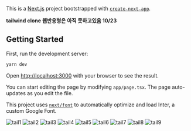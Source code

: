 This is a [Next.js](https://nextjs.org/) project bootstrapped with [`create-next-app`](https://github.com/vercel/next.js/tree/canary/packages/create-next-app).

<b>tailwind clone 웹반응형은 아직 못하고있음 10/23 </b>

## Getting Started

First, run the development server:

```bash
yarn dev
```

Open [http://localhost:3000](http://localhost:3000) with your browser to see the result.

You can start editing the page by modifying `app/page.tsx`. The page auto-updates as you edit the file.

This project uses [`next/font`](https://nextjs.org/docs/basic-features/font-optimization) to automatically optimize and load Inter, a custom Google Font.


![tail1](https://github.com/s2s2hyun/clone_study/assets/100761993/bc17c7b7-2da7-442b-8d94-5af70044f574)
![tail2](https://github.com/s2s2hyun/clone_study/assets/100761993/460a6059-bb25-499c-8e1b-dd2196a7860f)
![tail3](https://github.com/s2s2hyun/clone_study/assets/100761993/c7eb3a55-8bf6-4ad1-bd8f-50292f68eb5c)
![tail4](https://github.com/s2s2hyun/clone_study/assets/100761993/51294ab0-f5e0-4892-9d98-0eb89b599dba)
![tail5](https://github.com/s2s2hyun/clone_study/assets/100761993/f2fe48cd-c72c-4b89-9867-7979c7448abc)
![tail6](https://github.com/s2s2hyun/clone_study/assets/100761993/d8bdc94e-cdc1-464f-9736-c59cbda32bdd)
![tail7](https://github.com/s2s2hyun/clone_study/assets/100761993/e5787c64-1bb2-4545-9c9e-fd1073b5e783)
![tail8](https://github.com/s2s2hyun/clone_study/assets/100761993/5f4c93bf-5ee7-4f3a-9703-eedc4394d2fd)
![tail9](https://github.com/s2s2hyun/clone_study/assets/100761993/e1b4b79b-a6c6-4859-8c97-ec3da832b05c)
